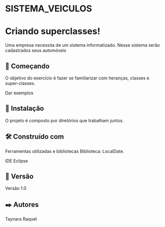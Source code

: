 # SISTEMA_VEICULOS
# Criando superclasses!

Uma empresa necessita de um sistema informatizado. Nesse sistema serão cadastrados seus automóveis

## 🚀 Começando
O objetivo do exercício é fazer se familiarizar com heranças, classes e super-classes.

Dar exemplos
## 🔧 Instalação
O projeto é composto por diretórios que trabalham juntos.

## 🛠️ Construído com
Ferramentas utilizadas e bibliotecas
Biblioteca: LocalDate.

IDE Eclipse
## 📌 Versão
Versão 1.0

## ✒️ Autores
Taynara Raquel

